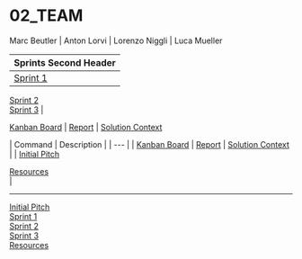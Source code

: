 # 02_TEAM

Marc Beutler | Anton Lorvi | Lorenzo Niggli | Luca Mueller



| Sprints Second Header |
| ------------- |
| [Sprint 1](https://github.com/AgileBusinessAnalysis/02_TEAM/tree/master/Sprint%201)  
[Sprint 2](https://github.com/AgileBusinessAnalysis/02_TEAM/tree/master/Sprint%202)  
[Sprint 3]() |


[Kanban Board](https://trello.com/b/2jsNV2kR/02team) | 
[Report](https://github.com/AgileBusinessAnalysis/02_TEAM/blob/master/ABA_group_assignment.docx?raw=true) | 
[Solution Context](https://github.com/AgileBusinessAnalysis/02_TEAM/wiki/Solution-Context)  
  
| Command | Description |
| --- |
| 
[Kanban Board](https://trello.com/b/2jsNV2kR/02team) | 
[Report](https://github.com/AgileBusinessAnalysis/02_TEAM/blob/master/ABA_group_assignment.docx?raw=true) | 
[Solution Context](https://github.com/AgileBusinessAnalysis/02_TEAM/wiki/Solution-Context)
|
| 
[Initial Pitch](https://github.com/AgileBusinessAnalysis/02_TEAM/tree/master/Pitch%201)  
 
[Resources](https://github.com/AgileBusinessAnalysis/02_TEAM/tree/master/Resources)  
|


***
  
[Initial Pitch](https://github.com/AgileBusinessAnalysis/02_TEAM/tree/master/Pitch%201)  
[Sprint 1](https://github.com/AgileBusinessAnalysis/02_TEAM/tree/master/Sprint%201)  
[Sprint 2](https://github.com/AgileBusinessAnalysis/02_TEAM/tree/master/Sprint%202)  
[Sprint 3]()  
[Resources](https://github.com/AgileBusinessAnalysis/02_TEAM/tree/master/Resources)  
